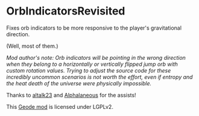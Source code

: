 # OrbIndicatorsRevisited
Fixes orb indicators to be more responsive to the player's gravitational direction.

(Well, most of them.)

*Mod author's note: Orb indicators will be pointing in the wrong direction when they belong to a horizontally or vertically flipped jump orb with custom rotation values. Trying to adjust the source code for these incredibly uncommon scenarios is not worth the effort, even if entropy and the heat death of the universe were physically impossible.*

Thanks to [altalk23](https://github.com/altalk23) and [Alphalaneous](https://github.com/Alphalaneous) for the assists!

This [Geode mod](https://geode-sdk.org) is licensed under LGPLv2.